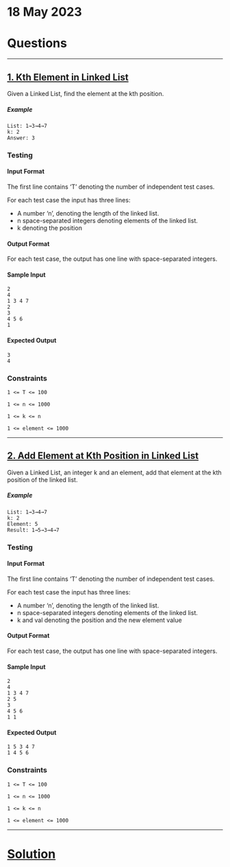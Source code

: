 
# 18 May 2023

# Questions

---
## [1. Kth Element in Linked List](https://workat.tech/problem-solving/practice/kth-element-linked-list) 

<p>Given a Linked List, find the element at the kth position.</p>
<h5>Example</h5>
<pre class="plaintext hljs"><code>List: 1→3→4→7
k: 2
Answer: 3</code></pre>
<h3>Testing</h3>
<h4>Input Format</h4>
<p>The first line contains ‘T’ denoting the number of independent test cases.</p>
<p>For each test case the input has three lines:</p>
<ul>
<li>A number ‘n’, denoting the length of the linked list.</li>
<li>n space-separated integers denoting elements of the linked list.</li>
<li>k denoting the position</li>
</ul>
<h4>Output Format</h4>
<p>For each test case, the output has one line with space-separated integers.</p>
<h4>Sample Input</h4>
<pre class="plaintext hljs" id="sample-input"><code>2
4
1 3 4 7
2
3
4 5 6
1</code></pre>
<h4>Expected Output</h4>
<pre class="plaintext hljs" id="expected-output"><code>3
4</code></pre>
<h3>Constraints</h3>
<p><code>1 &lt;= T &lt;= 100</code></p>
<p><code>1 &lt;= n &lt;= 1000</code></p>
<p><code>1 &lt;= k &lt;= n</code></p>
<p><code>1 &lt;= element &lt;= 1000</code></p>

---
## [2. Add Element at Kth Position in Linked List](https://workat.tech/problem-solving/practice/add-kth-element-linked-list) 

<p>Given a Linked List, an integer k and an element, add that element at the kth position of the linked list.</p>
<h5>Example</h5>
<pre class="plaintext hljs"><code>List: 1→3→4→7
k: 2
Element: 5
Result: 1→5→3→4→7</code></pre>
<h3>Testing</h3>
<h4>Input Format</h4>
<p>The first line contains ‘T’ denoting the number of independent test cases.</p>
<p>For each test case the input has three lines:</p>
<ul>
<li>A number ‘n’, denoting the length of the linked list.</li>
<li>n space-separated integers denoting elements of the linked list.</li>
<li>k and val denoting the position and the new element value</li>
</ul>
<h4>Output Format</h4>
<p>For each test case, the output has one line with space-separated integers.</p>
<h4>Sample Input</h4>
<pre class="plaintext hljs" id="sample-input"><code>2
4
1 3 4 7
2 5
3
4 5 6
1 1</code></pre>
<h4>Expected Output</h4>
<pre class="plaintext hljs" id="expected-output"><code>1 5 3 4 7
1 4 5 6</code></pre>
<h3>Constraints</h3>
<p><code>1 &lt;= T &lt;= 100</code></p>
<p><code>1 &lt;= n &lt;= 1000</code></p>
<p><code>1 &lt;= k &lt;= n</code></p>
<p><code>1 &lt;= element &lt;= 1000</code></p>

---
# [Solution](solution.md)

